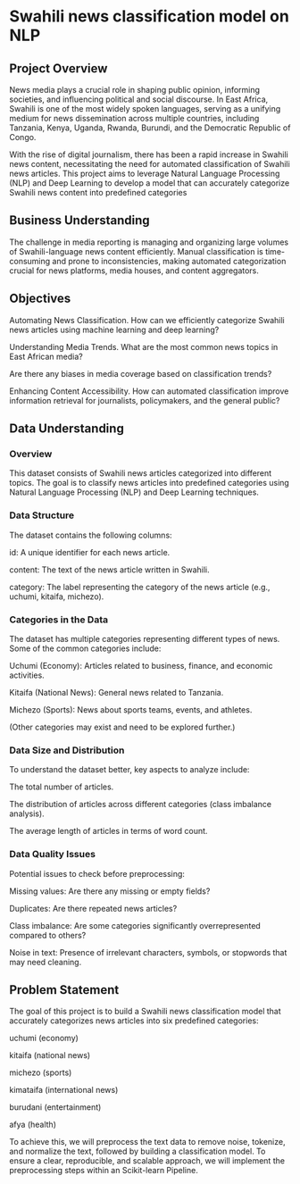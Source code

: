 # Swahili news classification model on NLP


## Project Overview

News media plays a crucial role in shaping public opinion, informing societies, and influencing political and social discourse. In East Africa, Swahili is one of the most widely spoken languages, serving as a unifying medium for news dissemination across multiple countries, including Tanzania, Kenya, Uganda, Rwanda, Burundi, and the Democratic Republic of Congo.

With the rise of digital journalism, there has been a rapid increase in Swahili news content, necessitating the need for automated classification of Swahili news articles. This project aims to leverage Natural Language Processing (NLP) and Deep Learning to develop a model that can accurately categorize Swahili news content into predefined categories

## Business Understanding
The challenge in media reporting is managing and organizing large volumes of Swahili-language news content efficiently. Manual classification is time-consuming and prone to inconsistencies, making automated categorization crucial for news platforms, media houses, and content aggregators.

## Objectives
Automating News Classification.
How can we efficiently categorize Swahili news articles using machine learning and deep learning?

Understanding Media Trends.
What are the most common news topics in East African media?

Are there any biases in media coverage based on classification trends?

Enhancing Content Accessibility.
How can automated classification improve information retrieval for journalists, policymakers, and the general public?

## Data Understanding

### Overview
This dataset consists of Swahili news articles categorized into different topics. The goal is to classify news articles into predefined categories using Natural Language Processing (NLP) and Deep Learning techniques.

### Data Structure
The dataset contains the following columns:

id: A unique identifier for each news article.

content: The text of the news article written in Swahili.

category: The label representing the category of the news article (e.g., uchumi, kitaifa, michezo).


### Categories in the Data
The dataset has multiple categories representing different types of news. Some of the common categories include:

Uchumi (Economy): Articles related to business, finance, and economic activities.

Kitaifa (National News): General news related to Tanzania.

Michezo (Sports): News about sports teams, events, and athletes.

(Other categories may exist and need to be explored further.)


### Data Size and Distribution
To understand the dataset better, key aspects to analyze include:

The total number of articles.

The distribution of articles across different categories (class imbalance analysis).

The average length of articles in terms of word count.

### Data Quality Issues
Potential issues to check before preprocessing:

Missing values: Are there any missing or empty fields?

Duplicates: Are there repeated news articles?

Class imbalance: Are some categories significantly overrepresented compared to others?

Noise in text: Presence of irrelevant characters, symbols, or stopwords that may need cleaning.


## Problem Statement
The goal of this project is to build a Swahili news classification model that accurately categorizes news articles into six predefined categories:

uchumi (economy)

kitaifa (national news)

michezo (sports)

kimataifa (international news)

burudani (entertainment)

afya (health)

To achieve this, we will preprocess the text data to remove noise, tokenize, and normalize the text, followed by building a classification model. To ensure a clear, reproducible, and scalable approach, we will implement the preprocessing steps within an Scikit-learn Pipeline.